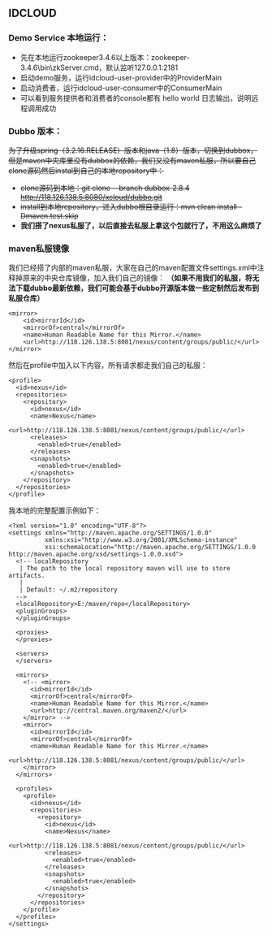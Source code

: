 ## IDCLOUD

### Demo Service 本地运行：
* 先在本地运行zookeeper3.4.6以上版本：zookeeper-3.4.6\bin\zkServer.cmd，默认监听127.0.0.1:2181
* 启动demo服务，运行idcloud-user-provider中的ProviderMain
* 启动消费者，运行idcloud-user-consumer中的ConsumerMain
* 可以看到服务提供者和消费者的console都有 hello world 日志输出，说明远程调用成功

### Dubbo 版本：
~~为了升级spring（3.2.16.RELEASE）版本和java（1.8）版本，切换到dubbox，但是maven中央库里没有dubbox的依赖，我们又没有maven私服，所以要自己clone源码然后instal到自己的本地repository中：~~
* ~~clone源码到本地：git clone --branch dubbox-2.8.4 http://118.126.138.5:8080/xcloud/dubbo.git~~
* ~~install到本地repository，进入dubbo根目录运行：mvn clean install -Dmaven.test.skip~~
* **我们搭了nexus私服了，以后直接去私服上拿这个包就行了，不用这么麻烦了**

### maven私服镜像
我们已经搭了内部的maven私服，大家在自己的maven配置文件settings.xml中注释掉原来的中央仓库镜像，加入我们自己的镜像：
**（如果不用我们的私服，将无法下载dubbo最新依赖，我们可能会基于dubbo开源版本做一些定制然后发布到私服仓库）**

    <mirror>
        <id>mirrorId</id>
        <mirrorOf>central</mirrorOf>
        <name>Human Readable Name for this Mirror.</name>
        <url>http://118.126.138.5:8081/nexus/content/groups/public/</url>
    </mirror>

然后在profile中加入以下内容，所有请求都走我们自己的私服：

    <profile>
      <id>nexus</id>
      <repositories>
        <repository>
          <id>nexus</id>
          <name>Nexus</name>
          <url>http://118.126.138.5:8081/nexus/content/groups/public/</url>
          <releases>
            <enabled>true</enabled>
          </releases>
          <snapshots>
            <enabled>true</enabled>
          </snapshots>
        </repository>
      </repositories>
    </profile>


我本地的完整配置示例如下：

    <?xml version="1.0" encoding="UTF-8"?>
    <settings xmlns="http://maven.apache.org/SETTINGS/1.0.0"
              xmlns:xsi="http://www.w3.org/2001/XMLSchema-instance"
              xsi:schemaLocation="http://maven.apache.org/SETTINGS/1.0.0 http://maven.apache.org/xsd/settings-1.0.0.xsd">
      <!-- localRepository
       | The path to the local repository maven will use to store artifacts.
       |
       | Default: ~/.m2/repository
      -->
      <localRepository>E:/maven/repo</localRepository>
      <pluginGroups>
      </pluginGroups>

      <proxies>
      </proxies>

      <servers>
      </servers>

      <mirrors>
        <!-- <mirror>
          <id>mirrorId</id>
          <mirrorOf>central</mirrorOf>
          <name>Human Readable Name for this Mirror.</name>
          <url>http://central.maven.org/maven2/</url>
        </mirror> -->
        <mirror>
          <id>mirrorId</id>
          <mirrorOf>central</mirrorOf>
          <name>Human Readable Name for this Mirror.</name>
          <url>http://118.126.138.5:8081/nexus/content/groups/public/</url>
        </mirror>
      </mirrors>

      <profiles>
        <profile>
          <id>nexus</id>
          <repositories>
            <repository>
              <id>nexus</id>
              <name>Nexus</name>
              <url>http://118.126.138.5:8081/nexus/content/groups/public/</url>
              <releases>
                <enabled>true</enabled>
              </releases>
              <snapshots>
                <enabled>true</enabled>
              </snapshots>
            </repository>
          </repositories>
        </profile>
      </profiles>
    </settings>

